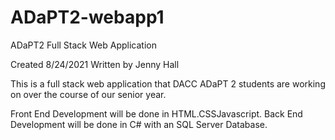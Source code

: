 # ADaPT2-webapp1
ADaPT2 Full Stack Web Application

Created 8/24/2021
Written by Jenny Hall


This is a full stack web application that DACC ADaPT 2 students are working on over the course of our senior year.

Front End Development will be done in HTML.CSSJavascript. Back End Development will be done in C# with an SQL Server Database.
